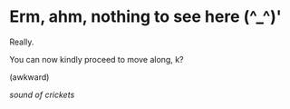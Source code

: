 # Erm, ahm, nothing to see here (^_^)'

Really.

You can now kindly proceed to move along, k?

(awkward)

*sound of crickets*
